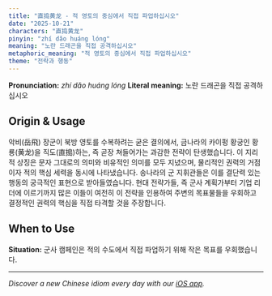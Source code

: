 ```yaml
---
title: "直捣黄龙 - 적 영토의 중심에서 직접 파업하십시오"
date: "2025-10-21"
characters: "直捣黄龙"
pinyin: "zhí dǎo huáng lóng"
meaning: "노란 드래곤을 직접 공격하십시오"
metaphoric_meaning: "적 영토의 중심에서 직접 파업하십시오"
theme: "전략과 행동"
---
```


**Pronunciation:** *zhí dǎo huáng lóng*
**Literal meaning:** 노란 드래곤을 직접 공격하십시오

## Origin & Usage

악비(岳飛) 장군이 북방 영토를 수복하려는 굳은 결의에서, 금나라의 카이펑 황궁인 황룡(黄龙)을 직도(直搗)하는, 즉 곧장 쳐들어가는 과감한 전략이 탄생했습니다. 이 지리적 상징은 문자 그대로의 의미와 비유적인 의미를 모두 지녔으며, 물리적인 권력의 거점이자 적의 핵심 세력을 동시에 나타냈습니다. 송나라의 군 지휘관들은 이를 결단력 있는 행동의 궁극적인 표현으로 받아들였습니다. 현대 전략가들, 즉 군사 계획가부터 기업 리더에 이르기까지 많은 이들이 여전히 이 전략을 인용하여 주변의 목표물들을 우회하고 결정적인 권력의 핵심을 직접 타격할 것을 주장합니다.

## When to Use

**Situation:** 군사 캠페인은 적의 수도에서 직접 파업하기 위해 작은 목표를 우회했습니다.

---

*Discover a new Chinese idiom every day with our [iOS app](https://apps.apple.com/us/app/daily-chinese-idioms/id6740611324).*
